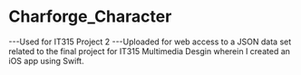 # Charforge_Character
---Used for IT315 Project 2
---Uploaded for web access to a JSON data set related to the final project for IT315 Multimedia Desgin wherein I created an iOS app using Swift.
